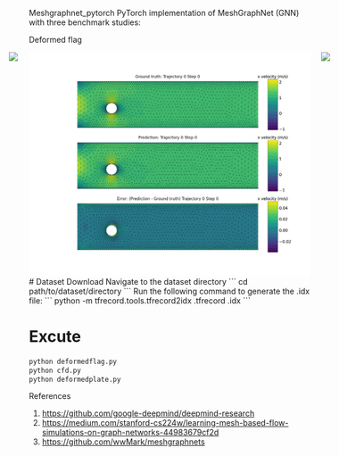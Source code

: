Meshgraphnet_pytorch
PyTorch implementation of MeshGraphNet (GNN) with three benchmark studies:

Deformed flag


<div style="display: flex; justify-content: center; gap: 20px;">
  <img src="./world_anim.gif" width="600" />
  <img src="./cfd.gif" width="600" />
  <img src="./deform_plate.gif" width="600" />
</div>
# Dataset Download 
Navigate to the dataset directory
```
cd path/to/dataset/directory
```
Run the following command to generate the .idx file:
```
python -m tfrecord.tools.tfrecord2idx <file>.tfrecord <file>.idx
```

# Excute
```
python deformedflag.py
python cfd.py
python deformedplate.py
```



References

1. https://github.com/google-deepmind/deepmind-research
2. https://medium.com/stanford-cs224w/learning-mesh-based-flow-simulations-on-graph-networks-44983679cf2d
3. https://github.com/wwMark/meshgraphnets
